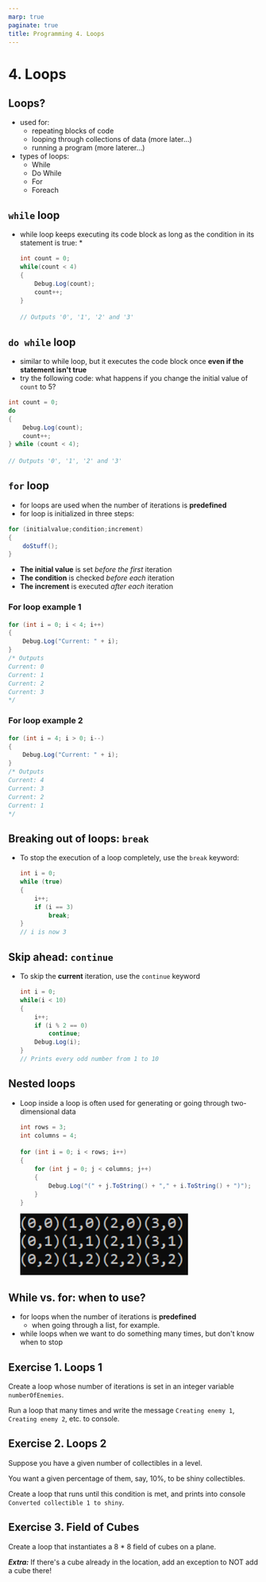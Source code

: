```yaml
---
marp: true
paginate: true
title: Programming 4. Loops
---
```

<!-- headingDivider: 3 -->
<!-- class: invert -->

# 4. Loops

## Loops?

* used for:
  * repeating blocks of code 
  * looping through collections of data (more later...)
  * running a program (more laterer...)
* types of loops:
  * While
  * Do While
  * For
  * Foreach

## `while` loop

* while loop keeps executing its code block as long as the condition in its statement is true:
  * 
    ```c#
    int count = 0;
    while(count < 4)
    {
        Debug.Log(count);
        count++;
    }

    // Outputs '0', '1', '2' and '3'
    ```

## `do while` loop

* similar to while loop, but it executes the code block once **even if the statement isn't true**
* try the following code: what happens if you change the initial value of `count` to 5?

```c#
int count = 0;
do
{
    Debug.Log(count);
    count++;
} while (count < 4);

// Outputs '0', '1', '2' and '3'
```

## `for` loop

* for loops are used when the number of iterations is **predefined**
* for loop is initialized in three steps:
```c#
for (initialvalue;condition;increment)
{
    doStuff();
}
```
* **The initial value** is set *before the first* iteration
* **The condition** is checked *before each* iteration
* **The increment** is executed *after each* iteration

### For loop example 1

```c#
for (int i = 0; i < 4; i++)
{
    Debug.Log("Current: " + i);
}
/* Outputs
Current: 0
Current: 1
Current: 2
Current: 3 
*/
```

### For loop example 2

```c#
for (int i = 4; i > 0; i--)
{
    Debug.Log("Current: " + i);
}
/* Outputs
Current: 4
Current: 3
Current: 2
Current: 1 
*/
```

## Breaking out of loops: `break`

* To stop the execution of a loop completely, use the `break` keyword:
  ```c#
  int i = 0;
  while (true)
  {
      i++;
      if (i == 3)
          break;
  }
  // i is now 3
  ```

## Skip ahead: `continue`

* To skip the **current** iteration, use the `continue` keyword
  ```c#
  int i = 0;
  while(i < 10)
  {
      i++;
      if (i % 2 == 0)
          continue;
      Debug.Log(i);
  }
  // Prints every odd number from 1 to 10
  ```

## Nested loops

* Loop inside a loop is often used for generating or going through two-dimensional data
  ```c#
  int rows = 3;
  int columns = 4;

  for (int i = 0; i < rows; i++)
  {
      for (int j = 0; j < columns; j++)
      {
          Debug.Log("(" + j.ToString() + "," + i.ToString() + ")");
      }
  }
  ```
  ![2d data](imgs/2d-data.png)

## While vs. for: when to use?

* for loops when the number of iterations is **predefined**
  * when going through a list, for example.
* while loops when we want to do something many times, but don't know when to stop

## Exercise 1. Loops 1
<!-- _backgroundColor: #29366f -->

Create a loop whose number of iterations is set in an integer variable `numberOfEnemies`.

Run a loop that many times and write the message `Creating enemy 1`, `Creating enemy 2`, etc. to console.

## Exercise 2. Loops 2
<!-- _backgroundColor: #29366f -->

Suppose you have a given number of collectibles in a level.

You want a given percentage of them, say, 10%, to be shiny collectibles.

Create a loop that runs until this condition is met, and prints into console `Converted collectible 1 to shiny`.

## Exercise 3. Field of Cubes
<!-- _backgroundColor: #29366f -->

Create a loop that instantiates a 8 * 8 field of cubes on a plane.

***Extra:*** If there's a cube already in the location, add an exception to NOT add a cube there!